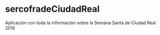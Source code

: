 sercofradeCiudadReal
==============

Aplicación con toda la información sobre la Semana Santa de Ciudad Real 2016
